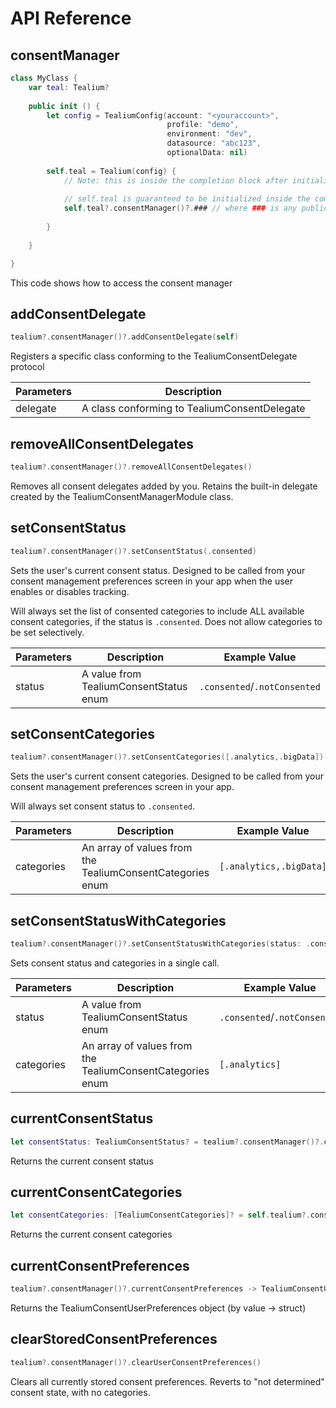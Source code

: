 # API Reference

## consentManager

```swift
class MyClass {
	var teal: Tealium?
	
	public init () {
        let config = TealiumConfig(account: "<youraccount>",
                                   profile: "demo",
                                   environment: "dev",
                                   datasource: "abc123",
                                   optionalData: nil)
		
		self.teal = Tealium(config) { 
			// Note: this is inside the completion block after initialization
		
			// self.teal is guaranteed to be initialized inside the completion block
			self.teal?.consentManager()?.### // where ### is any public API method on the consentManager object
			
		}
	
	}

}
```

This code shows how to access the consent manager

## addConsentDelegate

```swift
tealium?.consentManager()?.addConsentDelegate(self)
```

Registers a specific class conforming to the TealiumConsentDelegate protocol

| Parameters | Description                                  |
|------------|----------------------------------------------|
| delegate   | A class conforming to TealiumConsentDelegate |

## removeAllConsentDelegates

```swift
tealium?.consentManager()?.removeAllConsentDelegates()
```

Removes all consent delegates added by you. Retains the built-in delegate created by the TealiumConsentManagerModule class.

## setConsentStatus

```swift
tealium?.consentManager()?.setConsentStatus(.consented)
```

Sets the user's current consent status. Designed to be called from your consent management preferences screen in your app when the user enables or disables tracking.

<aside class="notice">
Will always set the list of consented categories to include ALL available consent categories, if the status is <code>.consented</code>. Does not allow categories to be set selectively.
</aside>

| Parameters | Description                            | Example Value            |
|------------|----------------------------------------|--------------------------|
| status     | A value from TealiumConsentStatus enum | `.consented`/`.notConsented` |

## setConsentCategories

```swift
tealium?.consentManager()?.setConsentCategories([.analytics,.bigData])
```

Sets the user's current consent categories. Designed to be called from your consent management preferences screen in your app. 

<aside class="notice">Will always set consent status to <code>.consented</code>.</aside>

| Parameters | Description                            | Example Value            |
|------------|----------------------------------------|--------------------------|
| categories     | An array of values from the TealiumConsentCategories enum | `[.analytics,.bigData]`|

## setConsentStatusWithCategories

```swift
tealium?.consentManager()?.setConsentStatusWithCategories(status: .consented, categories: [.analytics])
```

Sets consent status and categories in a single call.

| Parameters | Description                            | Example Value            |
|------------|----------------------------------------|--------------------------|
| status     | A value from TealiumConsentStatus enum | `.consented`/`.notConsented`|
| categories     | An array of values from the TealiumConsentCategories enum | `[.analytics]`|

## currentConsentStatus

```swift
let consentStatus: TealiumConsentStatus? = tealium?.consentManager()?.currentConsentStatus()
```
Returns the current consent status

## currentConsentCategories

```swift
let consentCategories: [TealiumConsentCategories]? = self.tealium?.consentManager()?.currentConsentCategories()
```
Returns the current consent categories

## currentConsentPreferences

```swift
tealium?.consentManager()?.currentConsentPreferences -> TealiumConsentUserPreferences
```
Returns the TealiumConsentUserPreferences object (by value -> struct)

## clearStoredConsentPreferences

```swift
tealium?.consentManager()?.clearUserConsentPreferences()
```
Clears all currently stored consent preferences. Reverts to "not determined" consent state, with no categories.

